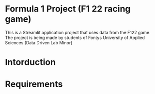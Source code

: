 # Formula 1 Project (F1 22 racing game)
This is a Streamlit application project that uses data from the F122 game. The project is being made by students of Fontys University of Applied Sciences (Data Driven Lab Minor)

# Intorduction

# Requirements
